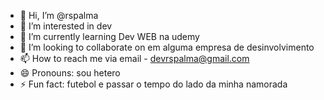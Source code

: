 - 👋 Hi, I’m @rspalma
- 👀 I’m interested in dev
- 🌱 I’m currently learning Dev WEB na udemy
- 💞️ I’m looking to collaborate on em alguma empresa de desinvolvimento
- 📫 How to reach me via email - devrspalma@gmail.com
- 😄 Pronouns: sou hetero 
- ⚡ Fun fact: futebol e passar o tempo do lado da minha namorada

<!---
rspalma/rspalma is a ✨ special ✨ repository because its `README.md` (this file) appears on your GitHub profile.
You can click the Preview link to take a look at your changes.
--->
